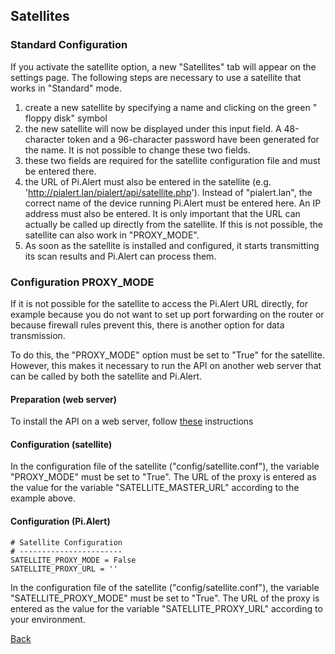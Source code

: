 ## Satellites

### Standard Configuration

If you activate the satellite option, a new "Satellites" tab will appear on the settings page. The following steps are necessary to use a satellite that 
works in "Standard" mode.

1. create a new satellite by specifying a name and clicking on the green " floppy disk" symbol
2. the new satellite will now be displayed under this input field. A 48-character token and a 96-character password have been generated for the name. It is not possible to change these two fields.
3. these two fields are required for the satellite configuration file and must be entered there.
4. the URL of Pi.Alert must also be entered in the satellite (e.g. 'http://pialert.lan/pialert/api/satellite.php'). Instead of "pialert.lan", the correct name of the device running Pi.Alert must be entered here. An IP address must also be entered. It is only important that the URL can actually be called up directly from the satellite. If this is not possible, the satellite can also work in "PROXY_MODE".
5. As soon as the satellite is installed and configured, it starts transmitting its scan results and Pi.Alert can process them.

### Configuration PROXY_MODE

If it is not possible for the satellite to access the Pi.Alert URL directly, for example because you do not want to set up port forwarding on the router 
or because firewall rules prevent this, there is another option for data transmission.

To do this, the "PROXY_MODE" option must be set to "True" for the satellite. However, this makes it necessary to run the API on another web server that 
can be called by both the satellite and Pi.Alert. 

#### Preparation (web server)
To install the API on a web server, follow [these](/docs/PROXY_MODE.md) instructions

#### Configuration (satellite)
In the configuration file of the satellite ("config/satellite.conf"), the variable "PROXY_MODE" must be set to "True". The URL of the proxy is entered
as the value for the variable "SATELLITE_MASTER_URL" according to the example above.

#### Configuration (Pi.Alert)

```
# Satellite Configuration
# -----------------------
SATELLITE_PROXY_MODE = False
SATELLITE_PROXY_URL = ''
```
In the configuration file of the satellite ("config/satellite.conf"), the variable "SATELLITE_PROXY_MODE" must be set to "True". The URL of the proxy is entered
as the value for the variable "SATELLITE_PROXY_URL" according to your environment.

[Back](https://github.com/leiweibau/Pi.Alert)